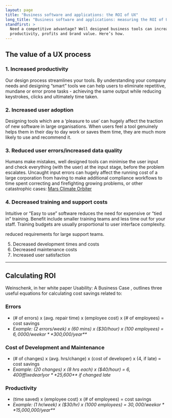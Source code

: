 ```yaml
---
layout: page
title: "Business software and applications: the ROI of UX"
long_title: "Business software and applications: measuring the ROI of UX"
standfirst: >
  Need a competitive advantage? Well designed business tools can increase
  productivity, profits and brand value. Here’s how.
---
```


## The value of a UX process

### 1. Increased productivity

Our design process streamlines your tools. By understanding your company needs and designing “smart” tools we can help users to eliminate repetitive, mundane or error prone tasks - achieving the same output while reducing keystrokes, clicks and ultimately time taken.


### 2. Increased user adoption

Designing tools which are a ‘pleasure to use’ can hugely affect the traction of new software in large organisations. When users feel a tool genuinely helps them in their day to day work or saves them time, they are much more likely to use and recommend it.


### 3. Reduced user errors/increased data quality

Humans make mistakes, well designed tools can minimise the user input and check everything (with the user) at the input stage, before the problem escalates. Uncaught input errors can hugely affect the running cost of a large corporation from having to make additional compliance workflows to time spent correcting and firefighting growing problems, or other catastrophic cases: [Mars Climate Orbiter](https://en.wikipedia.org/wiki/Mars_Climate_Orbiter#Cause_of_failure)


### 4. Decreased training and support costs

Intuitive or “Easy to use” software reduces the need for expensive or “tied in” training. Benefit include smaller training teams and less time out for your staff. Training budgets are usually proportional to user interface complexity.

reduced requirements for large support teams.

5. Decreased development times and costs
6. Decreased maintenance costs
7. Increased user satisfaction


---


## Calculating ROI
Weinschenk, in her white paper Usability: A Business Case , outlines three useful equations for calculating cost savings related to:

### Errors

- (# of errors) x (avg. repair time) x (employee cost) x (# of employees) = cost savings
- _Example: (2 errors/week) x (60 mins) x ($30/hour) x (100 employees) = $6,0000/week or **$300,000/year**_
    
### Cost of Development and Maintenance

- (# of changes) x (avg. hrs/change) x (cost of developer) x (4, if late) = cost savings
- _Example: (20 changes) x (8 hrs each) x ($40/hour) = $6,400 if fixed early or **$25,600** if changed late_

### Productivity

- (time saved) x (employee cost) x (# of employees) = cost savings
- _Example: (1 hr/week) x ($30/hr) x (1000 employees) = $30,000/ week or **$15,000,000/year**_
